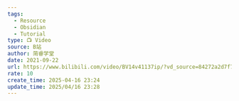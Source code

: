 ```yaml
---
tags:
  - Resource
  - Obsidian
  - Tutorial
type: 📺 Video
source: B站
author: 简睿学堂
date: 2021-09-22
url: https://www.bilibili.com/video/BV14v41137ip/?vd_source=84272a2d7f72158b38778819be5bc6ad
rate: 10
create_time: 2025-04-16 23:24
update_time: 2025/04/16 23:28
---
```

